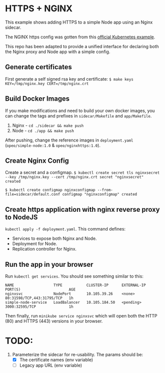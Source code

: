 # HTTPS + NGINX
This example shows adding HTTPS to a simple Node app using an Nginx sidecar.

The NGINX https config was gotten from this [official Kubernetes example](https://github.com/kubernetes/examples/tree/master/staging/https-nginx).

This repo has been adapted to provide a unified interface for declaring both the Nginx proxy and Node app with a simple config.

## Generate certificates
First generate a self signed rsa key and certificate:
`$ make keys KEY=/tmp/nginx.key CERT=/tmp/nginx.crt`

## Build Docker Images
If you make modifications and need to build your own docker images, you can change the tags and prefixes in `sidecar/Makefile` and `app/Makefile`.

1. Nginx - `cd ./sidecar && make push`
2. Node - `cd ./app && make push`

After pushing, change the reference images in `deployment.yaml` (`opeo/simple-node:1.0` & `opeo/nginxhttps:1.0`). 

## Create Nginx Config
Create a secret and a configmap.
```$ kubectl create secret tls nginxsecret --key /tmp/nginx.key --cert /tmp/nginx.crt secret "nginxsecret" created```

```$ kubectl create configmap nginxconfigmap --from-file=sidecar/default.conf configmap "nginxconfigmap" created```

## Create https application with nginx reverse proxy to NodeJS

`kubectl apply -f deployment.yaml`. This command defines:
- Services to expose both Nginx and Node.
- Deployment for Node.
- Replication controller for Nginx.

## Run the app in your browser
Run `kubectl get services`. You should see something similar to this: 
```
NAME                  TYPE           CLUSTER-IP      EXTERNAL-IP   PORT(S)                      AGE
nginxsvc              NodePort       10.105.39.26    <none>        80:31598/TCP,443:31795/TCP   1h
simple-node-service   LoadBalancer   10.105.184.50   <pending>     3000:32595/TCP               1h
```

Then finally, run `minikube service nginxsvc` which will open both the HTTP (80) and HTTPS (443) versions in your browser.

# TODO:
1. Parameterize the sidecar for re-usability. The params should be:
    - [x] The certificate names (env variable)
    - [ ] Legacy app URL (env variable)